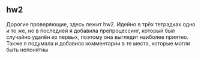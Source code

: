 ##  hw2

Дорогие проверяющие, здесь лежит hw2. Идейно в трёх тетрадках одно и то же, но в последней я добавила препроцессинг, который был случайно удалён из первых, поэтому она выглядит наиболее приятно. Также я подумала и добавила комментарии в те места, которые могли быть непонятны

